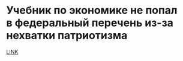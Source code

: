 # Учебник по экономике не попал в федеральный перечень из-за нехватки патриотизма 



[LINK](https://varlamov.ru/3298296.html)